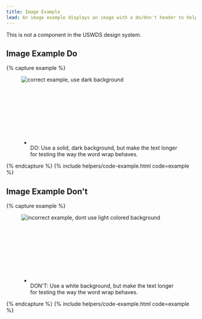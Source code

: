 ```yaml
---
title: Image Example
lead: An image example displays an image with a do/don't header to help users upload  images correctly.
---
```


This is not a component in the USWDS design system.

## Image Example Do


{% capture example %}
<div class="image-example image-example--correct">
  <figure>
    <img alt="correct example, use dark background" src="{{ site.baseurl }}/img/ID-dos-donts_ID_do-02.png" />
    <figcaption>
      <ul class="usa-icon-list usa-icon-list--size-md">
        <li class="usa-icon-list__item">
          <div class="usa-icon-list__icon">
            <svg class="usa-icon" aria-hidden="true" role="img">
              <use xlink:href="{{ site.baseurl }}/assets/img/sprite.svg#check_circle"></use>
            </svg>
          </div>
          <div class="usa-icon-list__content">
            <span>DO: </span><span>Use a solid, dark background, but make the text longer for testing the way the word wrap behaves.</span>
          </div>
        </li>
      </ul>
    </figcaption>
  </figure>
</div>
{% endcapture %}
{% include helpers/code-example.html code=example %}

## Image Example Don't

{% capture example %}
<div class="image-example image-example--incorrect">
  <figure>
    <img alt="incorrect example, dont use light colored background" class="img--bordered" src="{{ site.baseurl }}/img/ID-dos-donts_ID_dont-02.png" />
    <figcaption>
      <ul class="usa-icon-list usa-icon-list--size-md">
        <li class="usa-icon-list__item">
          <div class="usa-icon-list__icon">
            <svg class="usa-icon" aria-hidden="true" role="img">
              <use xlink:href="{{ site.baseurl }}/assets/img/sprite.svg#cancel"></use>
            </svg>
          </div>
          <div class="usa-icon-list__content">
            <span>DON'T: </span><span>Use a white background, but make the text longer for testing the way the word wrap behaves.</span>
          </div>
        </li>
      </ul>
    </figcaption>
  </figure>
</div>
{% endcapture %}
{% include helpers/code-example.html code=example %}